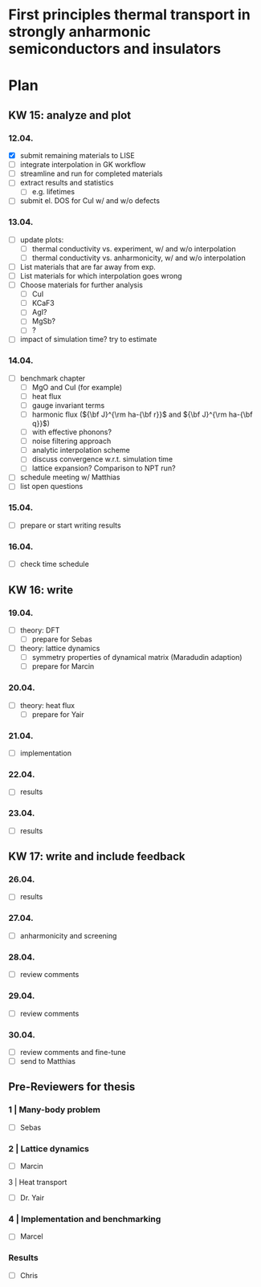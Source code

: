 First principles thermal transport in strongly anharmonic semiconductors and insulators
===

# Plan

## KW 15: analyze and plot

### 12.04.

- [x] submit remaining materials to LISE
- [ ] integrate interpolation in GK workflow
- [ ] streamline and run for completed materials
- [ ] extract results and statistics
    - [ ] e.g. lifetimes
- [ ] submit el. DOS for CuI w/ and w/o defects

### 13.04.

- [ ] update plots:
    - [ ] thermal conductivity vs. experiment, w/ and w/o interpolation
    - [ ] thermal conductivity vs. anharmonicity, w/ and w/o interpolation
- [ ] List materials that are far away from exp.
- [ ] List materials for which interpolation goes wrong
- [ ] Choose materials for further analysis
    - [ ] CuI
    - [ ] KCaF3
    - [ ] AgI?
    - [ ] MgSb?
    - [ ] ?
- [ ] impact of simulation time? try to estimate

### 14.04.

- [ ] benchmark chapter
    - [ ] MgO and CuI (for example)
    - [ ] heat flux
    - [ ] gauge invariant terms
    - [ ] harmonic flux (${\bf J}^{\rm ha-{\bf r}}$ and ${\bf J}^{\rm ha-{\bf q}}$)
    - [ ] with effective phonons?
    - [ ] noise filtering approach
    - [ ] analytic interpolation scheme
    - [ ] discuss convergence w.r.t. simulation time
    - [ ] lattice expansion? Comparison to NPT run?
- [ ] schedule meeting w/ Matthias
- [ ] list open questions

### 15.04.

- [ ] prepare or start writing results

### 16.04.

- [ ] check time schedule

## KW 16: write

### 19.04.

- [ ] theory: DFT
    - [ ] prepare for Sebas

- [ ] theory: lattice dynamics
    - [ ] symmetry properties of dynamical matrix (Maradudin adaption)
    - [ ] prepare for Marcin

### 20.04.

- [ ] theory: heat flux
    - [ ] prepare for Yair

### 21.04.

- [ ] implementation

### 22.04.

- [ ] results

### 23.04.

- [ ] results

## KW 17: write and include feedback

### 26.04.

- [ ] results

### 27.04.

- [ ] anharmonicity and screening

### 28.04.

- [ ] review comments

### 29.04.

- [ ] review comments

### 30.04.

- [ ] review comments and fine-tune
- [ ] send to Matthias

## Pre-Reviewers for thesis

### 1 | Many-body problem

- [ ] Sebas

### 2 | Lattice dynamics

- [ ] Marcin

3 | Heat transport

- [ ] Dr. Yair

### 4 | Implementation and benchmarking

- [ ] Marcel

### Results

- [ ] Chris